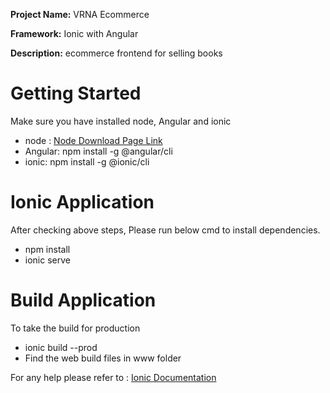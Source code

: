 <p><b>Project Name:</b> VRNA Ecommerce </p>
<p><b>Framework:</b> Ionic with Angular </p>
<p><b>Description:</b> ecommerce frontend for selling books</p>

<h1>Getting Started</h1>
Make sure you have installed node, Angular and ionic
<ul>
    <li>node : <a href="https://nodejs.org/en/">Node Download Page Link</a></li>
    <li>Angular: npm install -g @angular/cli</li>
    <li>ionic: npm install -g @ionic/cli</li>
</ul>

<h1>Ionic Application</h1>
After checking above steps, Please run below cmd to install dependencies.
<ul>
    <li>npm install</li>
    <li>ionic serve</li>
</ul>

<h1>Build Application</h1>
To take the build for production
<ul>
    <li>ionic build --prod</li>
    <li>Find the web build files in www folder</li>
</ul>

For any help please refer to : <a href="https://ionicframework.com/docs/">Ionic Documentation</a>
